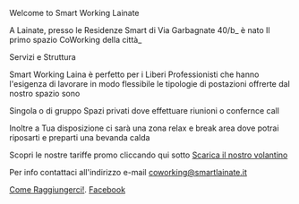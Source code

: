 Welcome to Smart Working Lainate

A Lainate, presso le Residenze Smart di Via Garbagnate 40/b_ 
è nato Il primo spazio CoWorking della città_   

Servizi e Struttura

Smart Working Laina è perfetto per i Liberi Professionisti che hanno l'esigenza di lavorare in modo flessibile le tipologie di postazioni offrerte dal nostro spazio sono 

Singola o di gruppo 
Spazi privati dove effettuare riunioni o confernce call

Inoltre a Tua disposizione ci sarà una zona relax e break area dove potrai riposarti e preparti una bevanda calda


Scopri le nostre tariffe promo cliccando qui sotto 
<a href="https://scontent-mxp1-1.xx.fbcdn.net/v/t1.0-9/47008226_369455500293082_2583211022231797760_n.jpg?_nc_cat=104&_nc_eui2=AeHq8XugHUhfKgtEgYRqnHlvYIwq_mf907Wogo5qg960mU2j-HcQzfqiXQNPVubVAwlOGfpfZC3-FCbfdtXGqabHfUfyEQA3M8PPffs9wzN1CQ&_nc_ht=scontent-mxp1-1.xx&oh=6aab23a380e277d82c56d2518abcb107&oe=5C67FBB0" download>Scarica il nostro volantino</a>
 
Per info contattaci all'indirizzo e-mail <coworking@smartlainate.it>

[Come Raggiungerci!](https://www.google.com/maps/place/Via+Garbagnate,+40,+20020+Lainate+MI/data=!4m2!3m1!1s0x4786949b4475c127:0xf69ee47b2d416746?ved=2ahUKEwj2hu3X_vreAhUO3KQKHfYECDsQ8gEwAHoECAAQAQ).
[Facebook](https://www.facebook.com/SmartWorkingLainate/)

<body background="https://ams3.digitaloceanspaces.com/sempionenews/2016/06/coworking-residenze.jpg" alt="Girl in a jacket" style="width:1280px;height:768px;background-repeat:no-repeat;">
